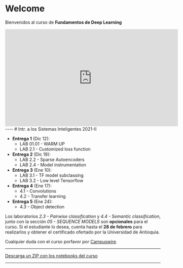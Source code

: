 # Welcome

Bienvenidos al curso de **Fundamentos de Deep Learning**

<center>
<iframe width="560" height="315"
src="https://www.youtube.com/embed/cx9K-70SbmE"
frameborder="0" 
allow="accelerometer; autoplay; encrypted-media; gyroscope; picture-in-picture" 
allowfullscreen></iframe>
</center>
----
# Intr. a los Sistemas Inteligentes 2021-II

* **Entrega 1** (Dic 12):
  * LAB 01.01 - WARM UP
  * LAB 2.1 - Customized loss function
* **Entrega 2** (Dic 19):
  * LAB 2.2 - Sparse Autoencoders
  * LAB 2.4 - Model instrumentation
* **Entrega 3** (Ene 10):
  * LAB 3.1 - TF model subclassing
  * LAB 3.2 - Low level Tensorflow
* **Entrega 4** (Ene 17):
  * 4.1 - Convolutions
  * 4.2 - Transfer learning
* **Entrega 5** (Ene 24):
  * 4.3 - Object detection


Los laboratorios *2.3 - Pairwise classification* y *4.4 - Semantic classification*, junto con la sección *05 - SEQUENCE MODELS* son <b>opcionales</b> para el curso. Si el estudiante lo desea, cuenta hasta el <b>28 de febrero</b> para realizarlos y obtener el certificado ofertado por la Universidad de Antioquia.

Cualquier duda con el curso porfavor por [Campuswire](https://campuswire.com/).


----

[Descarga un ZIP con los notebooks del curso](https://github.com/rramosp/2021.deeplearning/archive/main.zip)

----

